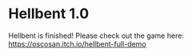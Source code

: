 # Hellbent 1.0
 
Hellbent is finished! Please check out the game here: https://oscosan.itch.io/hellbent-full-demo
